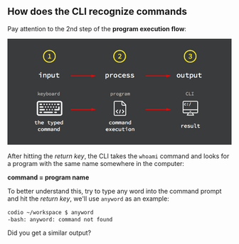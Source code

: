 ## How does the CLI recognize commands

Pay attention to the 2nd step of the __program execution flow__: 

![program exec flow](.guides/img/program-process-flow.png)

After hitting the _return key_, the CLI takes the `whoami` command and looks for a program with the same name somewhere in the computer:

__command = program name__

To better understand this, try to type any word into the command prompt and hit the _return key_, we'll use `anyword` as an example:

```
codio ~/workspace $ anyword
-bash: anyword: command not found 
```

Did you get a similar output?